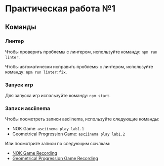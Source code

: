 # Практическая работа №1

## Команды

### Линтер

Чтобы проверить проблемы с линтером, используйте команду: `npm run linter`.

Чтобы автоматически исправить проблемы с линтером, используйте команду: `npm run linter:fix`.

### Запуск игр

Для запуска игр используйте команду: `npm start`.

### Записи asciinema

Чтобы посмотреть записи asciinema, используйте следующие команды:

- NOK Game: `asciinema play lab1.1`
- Geometrical Progression Game: `asciinema play lab1.2`

Или посмотрите записи по следующим ссылкам:

- [NOK Game Recording](https://asciinema.org/a/lJP2wdFcKCYtIGwTLO9c212NG)
- [Geometrical Progression Game Recording](https://asciinema.org/a/1nsQS3DE4BtYMMaDFpC0YbYIb)
